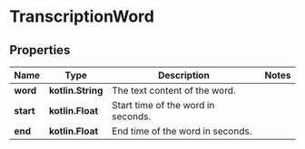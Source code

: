 
# TranscriptionWord

## Properties
| Name | Type | Description | Notes |
| ------------ | ------------- | ------------- | ------------- |
| **word** | **kotlin.String** | The text content of the word. |  |
| **start** | **kotlin.Float** | Start time of the word in seconds. |  |
| **end** | **kotlin.Float** | End time of the word in seconds. |  |




